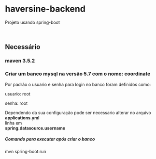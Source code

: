 # haversine-backend<br />
<p>Projeto usando spring-boot</p><br />

## Necessário

### maven 3.5.2<br/>
### Criar um banco mysql na versão 5.7 com o nome: coordinate<br />

Por padrão o usuario e senha para login no banco foram definidos como:

usuario: root

senha: root

Dependendo da sua configuração pode ser necessario alterar no arquivo<br />
<b>applications.yml</b><br /> 
linha em <br />
<b>spring.datasource.username</b>

##### Comando para executar após criar o banco
mvn spring-boot:run
